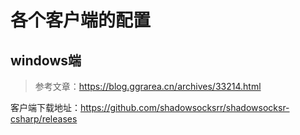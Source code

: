 # 各个客户端的配置

## windows端

> 参考文章：https://blog.ggrarea.cn/archives/33214.html

客户端下载地址：https://github.com/shadowsocksrr/shadowsocksr-csharp/releases

<img>
